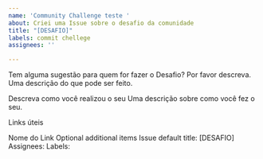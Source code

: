 ```yaml
---
name: 'Community Challenge teste '
about: Criei uma Issue sobre o desafio da comunidade
title: "[DESAFIO]"
labels: commit chellege
assignees: ''

---
```


Tem alguma sugestão para quem for fazer o Desafio? Por favor descreva.
Uma descrição do que pode ser feito.

Descreva como você realizou o seu
Uma descrição sobre como você fez o seu.

Links úteis

Nome do Link
Optional additional items
Issue default title: [DESAFIO]
Assignees:
Labels:
